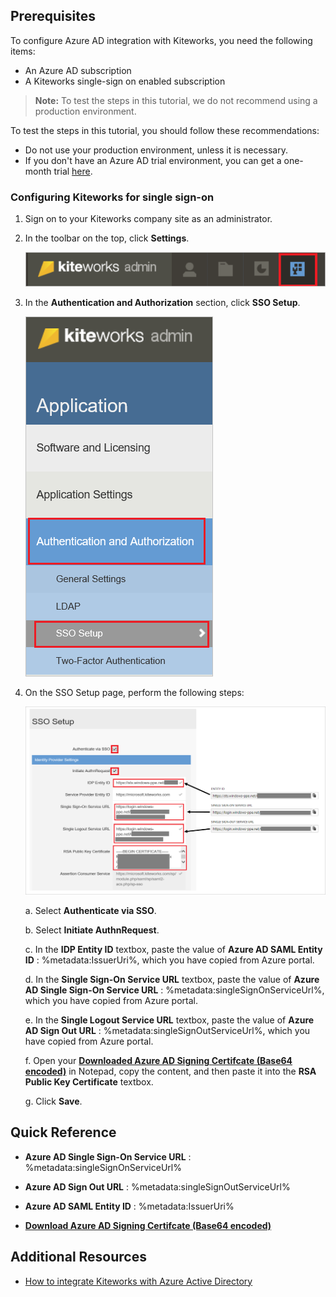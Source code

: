 ## Prerequisites

To configure Azure AD integration with Kiteworks, you need the following items:

- An Azure AD subscription
- A Kiteworks single-sign on enabled subscription

> **Note:**
> To test the steps in this tutorial, we do not recommend using a production environment.

To test the steps in this tutorial, you should follow these recommendations:

- Do not use your production environment, unless it is necessary.
- If you don't have an Azure AD trial environment, you can get a one-month trial [here](https://azure.microsoft.com/pricing/free-trial/).

### Configuring Kiteworks for single sign-on

1. Sign on to your Kiteworks company site as an administrator.

2. In the toolbar on the top, click **Settings**.
   
    ![Configure Single Sign-On](./media/tutorial_kiteworks_06.png) 

3. In the **Authentication and Authorization** section, click **SSO Setup**. 
   
    ![Configure Single Sign-On](./media/tutorial_kiteworks_07.png)
 
4. On the SSO Setup page, perform the following steps:
   
    ![Configure Single Sign-On](./media/tutorial_kiteworks_09.png)   

    a. Select **Authenticate via SSO**.

    b. Select **Initiate AuthnRequest**.

    c. In the **IDP Entity ID** textbox, paste the value of **Azure AD SAML Entity ID** : %metadata:IssuerUri%, which you have copied from Azure portal. 

    d. In the **Single Sign-On Service URL** textbox, paste the value of **Azure AD Single Sign-On Service URL** : %metadata:singleSignOnServiceUrl%, which you have copied from Azure portal.

    e. In the **Single Logout Service URL** textbox, paste the value of **Azure AD Sign Out URL** : %metadata:singleSignOutServiceUrl%, which you have copied from Azure portal.

    f. Open your **[Downloaded Azure AD Signing Certifcate (Base64 encoded)](%metadata:certificateDownloadBase64Url%)** in Notepad, copy the content, and then paste it into the **RSA Public Key Certificate** textbox.
 
    g. Click **Save**.

## Quick Reference

* **Azure AD Single Sign-On Service URL** : %metadata:singleSignOnServiceUrl%

* **Azure AD Sign Out URL** : %metadata:singleSignOutServiceUrl%

* **Azure AD SAML Entity ID** : %metadata:IssuerUri%

* **[Download Azure AD Signing Certifcate (Base64 encoded)](%metadata:certificateDownloadBase64Url%)**


## Additional Resources

* [How to integrate Kiteworks with Azure Active Directory](https://docs.microsoft.com/azure/active-directory/active-directory-saas-kiteworks-tutorial)
